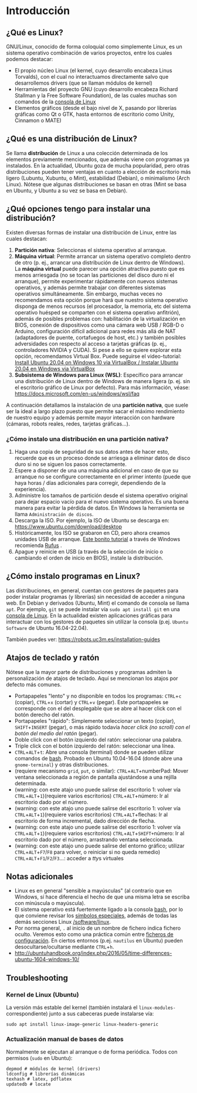 # Introducción

## ¿Qué es Linux?

GNU/Linux, conocido de forma coloquial como simplemente Linux, es un sistema operativo combinación de varios proyectos, entre los cuales podemos destacar:

- El propio núcleo Linux (el kernel, cuyo desarrollo encabeza Linus Torvalds), con el cual no interactuamos directamente salvo que desarrollemos drivers (que se llaman módulos de kernel)
- Herramientas del proyecto GNU (cuyo desarrollo encabeza Richard Stallman y la Free Software Foundation), de las cuales muchas son comandos de la [consola de Linux](bash.md)
- Elementos gráficos (desde el bajo nivel de X, pasando por librerías gráficas como Qt o GTK, hasta entornos de escritorio como Unity, Cinnamon o MATE)

## ¿Qué es una distribución de Linux?

Se llama **distribución** de Linux a una colección determinada de los elementos previamente mencionados, que además viene con programas ya instalados. En la actualidad, Ubuntu goza de mucha popularidad, pero otras distribuciones pueden tener ventajas en cuanto a elección de escritorio más ligero (Lubuntu, Xubuntu, o Mint), estabilidad (Debian), o minimalismo (Arch Linux). Nótese que algunas distribuciones se basan en otras (Mint se basa en Ubuntu, y Ubuntu a su vez se basa en Debian).

## ¿Qué opciones tengo para instalar una distribución?

Existen diversas formas de instalar una distribución de Linux, entre las cuales destacan:

1. **Partición nativa**: Seleccionas el sistema operativo al arranque.
1. **Máquina virtual**: Permite arrancar un sistema operativo completo dentro de otro (p. ej., arrancar una distribución de Linux dentro de Windows). La **máquina virtual** puede parecer una opción atractiva puesto que es menos arriesgada (no se tocan las particiones del disco duro ni el arranque), permite experimentar rápidamente con nuevos sistemas operativos, y además permite trabajar con diferentes sistemas operativos simultáneamente. Sin embargo, muchas veces no recomendamos esta opción porque hará que nuestro sistema operativo disponga de menos recursos (el procesador, la memoria, etc del sistema operativo huésped se comparten con el sistema operativo anfitrión), además de posibles problemas con: habilitación de la virtualización en BIOS, conexión de dispositivos como una cámara web USB / RGB-D o Arduino, configuración difícil adicional para redes más allá de NAT (adaptadores de puente, cortafuegos de host, etc.) y también posibles adversidades con respecto al acceso a tarjetas gráficas (p. ej., controladores NVIDIA y CUDA). Si pese a ello se quiere explorar esta opción, recomendamos Virtual Box. Puede seguirse el video-tutorial: [ Install Ubuntu 20.04 on Windows 10 via VirtualBox / Instalar Ubuntu 20.04 en Windows via VirtualBox](https://youtu.be/Vp1EuUYDKk8)
1. **Subsistema de Windows para Linux (WSL)**: Específico para arrancar una distribución de Linux dentro de Windows de manera ligera (p. ej. sin el escritorio gráfico de Linux por defecto). Para más información, véase: <https://docs.microsoft.com/en-us/windows/wsl/faq>

A continuación detallamos la instalación de una **partición nativa**, que suele ser la ideal a largo plazo puesto que permite sacar el máximo rendimiento de nuestro equipo y además permite mayor interacción con hardware (cámaras, robots reales, redes, tarjetas gráficas...).

### ¿Cómo instalo una distribución en una partición nativa?

1. Haga una copia de seguridad de sus datos antes de hacer esto, recuerde que es un proceso donde se arriesga a eliminar datos de disco duro si no se siguen los pasos correctamente.
1. Espere a disponer de una una máquina adicional en caso de que su arranque no se configure correctamente en el primer intento (puede que haya horas / días adicionales para corregir, dependiendo de la experiencia).
1. Administre los tamaños de partición desde el sistema operativo original para dejar espacio vacío para el nuevo sistema operativo. Es una buena manera para evitar la pérdida de datos. En Windows la herramienta se llama `Administración de discos`.
1. Descarga la ISO. Por ejemplo, la ISO de Ubuntu se descarga en: <https://www.ubuntu.com/download/desktop>
1. Históricamente, los ISO se grabaron en CD, pero ahora creamos unidades USB de arranque. [Este bonito tutorial](https://tutorials.ubuntu.com/tutorial/tutorial-create-a-usb-stick-on-windows) a través de Windows recomienda [Rufus](http://rufus.akeo.ie/) .
1. Apague y reinicie en USB (a través de la selección de inicio o cambiando el orden de inicio en BIOS), instale la distribución.

## ¿Cómo instalo programas en Linux?

Las distribuciones, en general, cuentan con gestores de paquetes para poder instalar programas (y librerías) sin necesidad de acceder a ninguna web. En Debian y derivados (Ubuntu, Mint) el comando de consola se llama `apt`. Por ejemplo, `git` se puede instalar vía `sudo apt install git` en una [consola de Linux](bash.md). En la actualidad existen aplicaciones gráficas para interactuar con los gestores de paquetes sin utilizar la consola (p.ej. `Ubuntu Software` de Ubuntu 16.04-22.04).

También puedes ver: <https://robots.uc3m.es/installation-guides>

## Atajos de teclado y ratón

Nótese que la mayor parte de distribuciones y programas admiten la personalización de atajos de teclado. Aquí se mencionan los atajos por defecto más comunes.

- Portapapeles "lento" y no disponible en todos los programas: `CTRL`+`c` (copiar), `CTRL`+`x` (cortar) y `CTRL`+`v` (pegar). Este portapapeles se corresponde con el del desplegable que se abre al hacer click con el botón derecho del ratón.
- Portapapeles "rápido": Simplemente seleccionar un texto (copiar), `SHIFT`+`INSERT` (pegar), o más rápido todavía _hacer click (no scroll) con el botón del medio del ratón_ (pegar).
- Doble click con el botón izquierdo del ratón: seleccionar una palabra.
- Triple click con el botón izquierdo del ratón: seleccionar una línea.
- `CTRL`+`ALT`+`t`: Abre una consola (terminal) donde se pueden utilizar comandos de [bash](bash.md). Probado en Ubuntu 10.04-16.04 (donde abre una `gnome-terminal`) y otras distribuciones.
- (requiere mecanismo `grid`, `put`, o similar): `CTRL`+`ALT`+numberPad: Mover ventana seleccionada a región de pantalla ajustándose a una rejilla determinada.
- (warning: con este atajo uno puede salirse del escritorio 1: volver vía `CTRL`+`ALT`+`1`)(requiere varios escritorios) `CTRL`+`ALT`+número: Ir al escritorio dado por el número.
- (warning: con este atajo uno puede salirse del escritorio 1: volver vía `CTRL`+`ALT`+`1`)(requiere varios escritorios) `CTRL`+`ALT`+flechas: Ir al escritorio de forma incremental, dado dirección de flecha.
- (warning: con este atajo uno puede salirse del escritorio 1: volver vía `CTRL`+`ALT`+`1`)(requiere varios escritorios) `CTRL`+`ALT`+`SHIFT+`número: Ir al escritorio dado por el número, arrastrando ventana seleccionada.
- (warning: con este atajo uno puede salirse del entorno gráfico; utilizar `CTRL`+`ALT`+`F7`/`F8` para volver, o reiniciar si no queda remedio) `CTRL`+`ALT`+`F1`/`F2`/`F3`...: acceder a *tty*s virtuales

## Notas adicionales

- Linux es en general "sensible a mayúsculas" (al contrario que en Windows, sí hace diferencia el hecho de que una misma letra se escriba con minúscula o mayúscula).
- El sistema operativo está fuertemente ligado a la consola [bash](bash.md), por lo que conviene revisar los [símbolos especiales](bash.md#símbolos-especiales), además de todas las demás secciones Linux [/software/linux](README.md).
- Por norma general, `.` al inicio de un nombre de fichero indica fichero oculto. Veremos esto como una práctica común entre [ficheros de configuración](configuration-files.md). En ciertos entornos (p.ej. `nautilus` en Ubuntu) pueden desocultarse/ocultarse mediante `CTRL`+`h`.
- http://ubuntuhandbook.org/index.php/2016/05/time-differences-ubuntu-1604-windows-10/

## Troubleshooting

### Kernel de Linux (Ubuntu)

La versión más estable del kernel (también instalará el `linux-modules-` correspondiente) junto a sus cabeceras puede instalarse vía:

```
sudo apt install linux-image-generic linux-headers-generic
```

### Actualización manual de bases de datos

Normalmente se ejecutan al arranque o de forma periódica. Todos con permisos (`sudo` en Ubuntu):

```
depmod # módulos de kernel (drivers)
ldconfig # librerías dinámicas
texhash # latex, pdflatex
updatedb # locate
```
